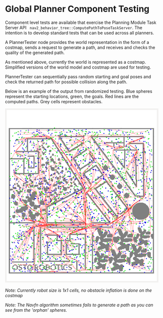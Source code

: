 # Global Planner Component Testing

Component level tests are available that exercise the Planning Module Task Server API ``` nav2_behavior_tree::ComputePathToPoseTaskServer```. The intention is to develop standard tests that can be used across all planners.

A PlannerTester node provides the world representation in the form of a costmap, sends a request to generate a path, and receives and checks the quality of the generated path.

As mentioned above, currently the world is represented as a costmap. Simplified versions of the world model and costmap are used for testing.

PlannerTester can sequentially pass random starting and goal poses and check the returned path for possible collision along the path.

Below is an example of the output from randomized testing. Blue spheres represent the starting locations, green, the goals. Red lines are the computed paths. Grey cells represent obstacles.

![alt text](example_result.png "Output Example")

*Note: Currently robot size is 1x1 cells, no obstacle inflation is done on the costmap*

*Note: The Navfn algorithm sometimes fails to generate a path as you can see from the 'orphan' spheres.*